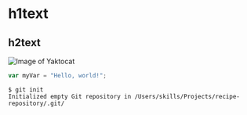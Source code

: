 # h1text
## h2text
![Image of Yaktocat](https://octodex.github.com/images/yaktocat.png)
``` javascript
var myVar = "Hello, world!";
```

```
$ git init
Initialized empty Git repository in /Users/skills/Projects/recipe-repository/.git/
```
